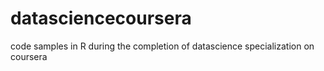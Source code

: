 # datasciencecoursera
code samples in R during the completion of datascience specialization on coursera
